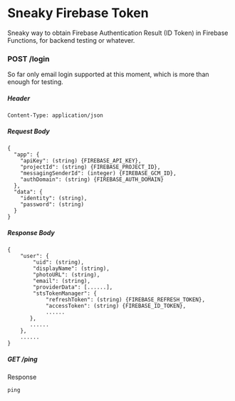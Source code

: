 # Sneaky Firebase Token

Sneaky way to obtain Firebase Authentication Result (ID Token) in Firebase Functions, for backend testing or whatever.

### POST /login

So far only email login supported at this moment, which is more than enough for testing.

##### Header

```
Content-Type: application/json
```



##### Request Body

```
{
  "app": {
    "apiKey": (string) {FIREBASE_API_KEY},
    "projectId": (string) {FIREBASE_PROJECT_ID},
    "messagingSenderId": (integer) {FIREBASE_GCM_ID},
    "authDomain": (string) {FIREBASE_AUTH_DOMAIN}
  },
  "data": {
    "identity": (string),
    "password": (string)
  }
}
```



##### Response Body

```
{
    "user": {
        "uid": (string),
        "displayName": (string),
        "photoURL": (string),
        "email": (string),
        "providerData": [......],
        "stsTokenManager": {
            "refreshToken": (string) {FIREBASE_REFRESH_TOKEN},
            "accessToken": (string) {FIREBASE_ID_TOKEN},
            ......
       },
       ......
    },
 	......
}
```



##### GET /ping

Response

```
ping
```



